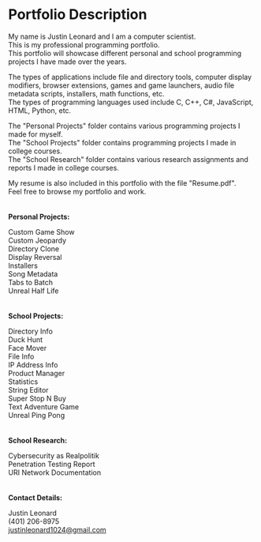 # Portfolio Description
My name is Justin Leonard and I am a computer scientist. <br />
This is my professional programming portfolio. <br />
This portfolio will showcase different personal and school programming projects I have made over the years. <br />

The types of applications include file and directory tools, computer display modifiers, browser extensions, games and game launchers, audio file metadata scripts, installers, math functions, etc. <br />
The types of programming languages used include C, C++, C#, JavaScript, HTML, Python, etc. <br />

The "Personal Projects" folder contains various programming projects I made for myself. <br />
The "School Projects" folder contains programming projects I made in college courses. <br />
The "School Research" folder contains various research assignments and reports I made in college courses. <br />

My resume is also included in this portfolio with the file "Resume.pdf". <br />
Feel free to browse my portfolio and work. <br />
<br />
<br />
**Personal Projects:** <br />

Custom Game Show <br />
Custom Jeopardy <br />
Directory Clone <br />
Display Reversal <br />
Installers <br />
Song Metadata <br />
Tabs to Batch <br />
Unreal Half Life <br />
<br />
<br />
**School Projects:** <br />

Directory Info <br />
Duck Hunt <br />
Face Mover <br />
File Info <br />
IP Address Info <br />
Product Manager <br />
Statistics <br />
String Editor <br />
Super Stop N Buy <br />
Text Adventure Game <br />
Unreal Ping Pong <br />
<br />
<br />
**School Research:** <br />

Cybersecurity as Realpolitik <br />
Penetration Testing Report <br />
URI Network Documentation <br />
<br />
<br />
**Contact Details:** <br />

Justin Leonard <br />
(401) 206-8975 <br />
justinleonard1024@gmail.com

